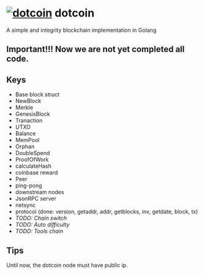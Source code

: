 # [![dotcoin](https://github.com/michain/dotcoin/blob/master/server/html/img/dotcoin_32.png)](https://github.com/michain/dotcoin) dotcoin
A simple and integrity blockchain implementation in Golang

## Important!!! Now we are not yet completed all code.

## Keys
* Base block struct
* NewBlock 
* Merkle 
* GenesisBlock
* Tranaction 
* UTXO 
* Balance
* MemPool
* Orphan 
* DoubleSpend
* ProofOfWork 
* calculateHash
* coinbase reward
* Peer
* ping-pong
* downstream nodes
* JsonRPC server
* netsync
* protocol (done: version, getaddr, addr, getblocks, inv, getdate, block, tx)
* *TODO: Chain switch*
* *TODO: Auto difficulty*
* *TODO: Tools chain*

## Tips
Until now, the dotcoin node must have public ip.
